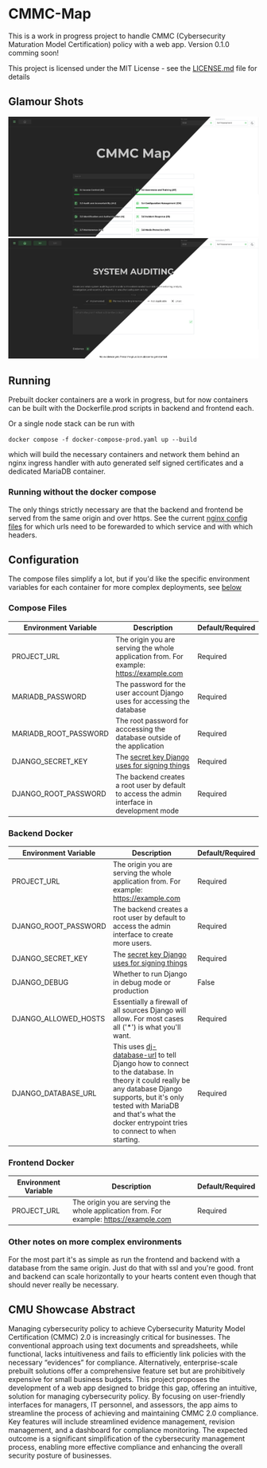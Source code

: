 # CMMC-Map

This is a work in progress project to handle CMMC (Cybersecurity Maturation Model Certification) policy with a web app. Version 0.1.0 comming soon!

This project is licensed under the MIT License - see the [LICENSE.md](LICENSE.md) file for details

## Glamour Shots

![](screenshots/SectionsLightDark.png)
![](screenshots/ControlLightDark.png)

## Running

Prebuilt docker containers are a work in progress, but for now containers can be built with the Dockerfile.prod scripts in backend and frontend each.

Or a single node stack can be run with

`docker compose -f docker-compose-prod.yaml up --build`

which will build the necessary containers and network them behind an nginx ingress handler with auto generated self signed certificates and a dedicated MariaDB container.

### Running without the docker compose

The only things strictly necessary are that the backend and frontend be served from the same origin and over https.
See the current [nginx config files](nginx/dev/localhost.conf) for which urls need to be forewarded to which service and with which headers.

## Configuration

The compose files simplify a lot, but if you'd like the specific environment variables for each container for more complex deployments, see [below](#backend-docker)

### Compose Files

| Environment Variable  | Description                                                                                            | Default/Required |
| --------------------- | ------------------------------------------------------------------------------------------------------ | ---------------- |
| PROJECT_URL           | The origin you are serving the whole application from. For example: https://example.com                | Required         |
| MARIADB_PASSWORD      | The password for the user account Django uses for accessing the database                               | Required         |
| MARIADB_ROOT_PASSWORD | The root password for acccessing the database outside of the application                               | Required         |
| DJANGO_SECRET_KEY     | The [secret key Django uses for signing things](https://docs.djangoproject.com/en/5.0/topics/signing/) | Required         |
| DJANGO_ROOT_PASSWORD  | The backend creates a root user by default to access the admin interface in development mode           | Required         |

### Backend Docker

| Environment Variable | Description                                                                                                                                                                                                                                                                                  | Default/Required |
| -------------------- | -------------------------------------------------------------------------------------------------------------------------------------------------------------------------------------------------------------------------------------------------------------------------------------------- | ---------------- |
| PROJECT_URL          | The origin you are serving the whole application from. For example: https://example.com                                                                                                                                                                                                      | Required         |
| DJANGO_ROOT_PASSWORD | The backend creates a root user by default to access the admin interface to create more users.                                                                                                                                                                                                 | Required         |
| DJANGO_SECRET_KEY    | The [secret key Django uses for signing things](https://docs.djangoproject.com/en/5.0/topics/signing/)                                                                                                                                                                                       | Required         |
| DJANGO_DEBUG         | Whether to run Django in debug mode or production                                                                                                                                                                                                                                            | False            |
| DJANGO_ALLOWED_HOSTS | Essentially a firewall of all sources Django will allow. For most cases all ('\*') is what you'll want.                                                                                                                                                                                      | Required         |
| DJANGO_DATABASE_URL  | This uses [dj-database-url](https://pypi.org/project/dj-database-url/) to tell Django how to connect to the database. In theory it could really be any database Django supports, but it's only tested with MariaDB and that's what the docker entrypoint tries to connect to when starting. | Required         |

### Frontend Docker

| Environment Variable | Description                                                                             | Default/Required |
| -------------------- | --------------------------------------------------------------------------------------- | ---------------- |
| PROJECT_URL          | The origin you are serving the whole application from. For example: https://example.com | Required         |

### Other notes on more complex environments

For the most part it's as simple as run the frontend and backend with a database from the same origin. Just do that with ssl and you're good. front and backend can scale horizontally to your hearts content even though that should never really be necessary.

## CMU Showcase Abstract

Managing cybersecurity policy to achieve Cybersecurity Maturity Model Certification (CMMC) 2.0 is increasingly critical for businesses. The conventional approach using text documents and spreadsheets, while functional, lacks intuitiveness and fails to efficiently link policies with the necessary “evidences” for compliance. Alternatively, enterprise-scale prebuilt solutions offer a comprehensive feature set but are prohibitively expensive for small business budgets. This project proposes the development of a web app designed to bridge this gap, offering an intuitive, solution for managing cybersecurity policy. By focusing on user-friendly interfaces for managers, IT personnel, and assessors, the app aims to streamline the process of achieving and maintaining CMMC 2.0 compliance. Key features will include streamlined evidence management, revision management, and a dashboard for compliance monitoring. The expected outcome is a significant simplification of the cybersecurity management process, enabling more effective compliance and enhancing the overall security posture of businesses.
